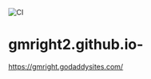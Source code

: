 ![CI](https://github.com/gmright2/gmright2.github.io-/workflows/CI/badge.svg?branch=master)

# gmright2.github.io-
https://gmright.godaddysites.com/
